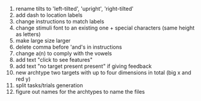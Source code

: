 1. rename tilts to 'left-tilted', 'upright', 'right-tilted'
2. add dash to location labels
3. change instructions to match labels
4. change stimuli font to an existing one + special characters (same height as letters)
5.  make large size larger
6. delete comma before 'and's in instructions
7. change a(n) to comply with the vowels
8. add text "click to see features"
9. add text "no target present present" if giving feedback
10. new archtype two targets with up to four dimensions in total (big x and red y)
11. split tasks/trials generation
12. figure out names for the archtypes to name the files
